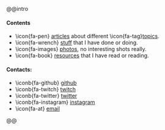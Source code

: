 @@intro

#### Contents

- \icon{fa-pen} [articles] about different \icon{fa-tag}[topics].
- \icon{fa-wrench} [stuff] that I have done or doing.
- \icon{fa-images} [photos], no interesting shots really.
- \icon{fa-book} [resources] that I have read or reading.

#### Contacts:
- \iconb{fa-github} [github]
- \iconb{fa-twitch} [twitch]
- \iconb{fa-twitter} [twitter]
- \iconb{fa-instagram} [instagram]
- \icon{fa-at} [email]

[articles]: posts/
[stuff]: about/
[topics]: tag/
[photos]: photos/
[resources]: reads/
[github]: https://github.com/untoreh
[twitch]: https://twitch.tv/untoreh
[twitter]: https://twitter.com/@untoreh
[instagram]: https://instagram.com/untoreh
[email]: mailto:contact@unto.re

@@
